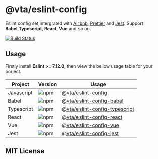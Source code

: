 # @vta/eslint-config

Eslint config set,intergrated with [Airbnb](https://github.com/airbnb/javascript), [Prettier](https://prettier.io/) and [Jest](https://jestjs.io/). Support **Babel**,**Typescript**, **React**, **Vue** and so on.

[![Build Status](https://travis-ci.com/vta-js/eslint-config.svg?branch=master)](https://travis-ci.com/vta-js/tsc)

## Usage

Firstly install **Eslint >= 7.12.0**, then view the bellow usage table for your porject.

| Project    | Version                                                            | Usage                                                                |
| ---------- | ------------------------------------------------------------------ | -------------------------------------------------------------------- |
| Javascript | ![npm](https://img.shields.io/npm/v/@vta/eslint-config)            | [@vta/eslint-config](./packages/eslint-config)                       |
| Babel      | ![npm](https://img.shields.io/npm/v/@vta/eslint-config-babel)      | [@vta/eslint-config-babel](./packages/eslint-config-babel)           |
| Typescript | ![npm](https://img.shields.io/npm/v/@vta/eslint-config-typescript) | [@vta/eslint-config-typescript](./packages/eslint-config-typescript) |
| React      | ![npm](https://img.shields.io/npm/v/@vta/eslint-config-react)      | [@vta/eslint-config-react](./packages/eslint-config-react)           |
| Vue        | ![npm](https://img.shields.io/npm/v/@vta/eslint-config-vue)        | [@vta/eslint-config-vue](./packages/eslint-config-vue)               |
| Jest       | ![npm](https://img.shields.io/npm/v/@vta/eslint-config-jest)       | [@vta/eslint-config-jest](./packages/eslint-config-jest)             |

## MIT License
